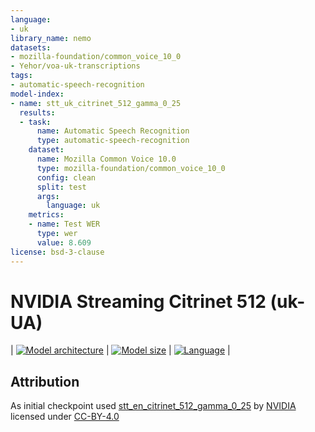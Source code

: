 ```yaml
---
language:
- uk
library_name: nemo
datasets:
- mozilla-foundation/common_voice_10_0
- Yehor/voa-uk-transcriptions
tags:
- automatic-speech-recognition
model-index:
- name: stt_uk_citrinet_512_gamma_0_25
  results:
  - task:
      name: Automatic Speech Recognition
      type: automatic-speech-recognition
    dataset:
      name: Mozilla Common Voice 10.0
      type: mozilla-foundation/common_voice_10_0
      config: clean
      split: test
      args:
        language: uk
    metrics:
    - name: Test WER
      type: wer
      value: 8.609
license: bsd-3-clause
---
```

# NVIDIA Streaming Citrinet 512 (uk-UA)

<style>
img {
 display: inline;
}
</style>

| [![Model architecture](https://img.shields.io/badge/Model_Arch-Citrinet--CTC-lightgrey#model-badge)](#model-architecture)
| [![Model size](https://img.shields.io/badge/Params-36M-lightgrey#model-badge)](#model-architecture)
| [![Language](https://img.shields.io/badge/Language-uk--UA-lightgrey#model-badge)](#datasets) |
## Attribution
As initial checkpoint used [stt_en_citrinet_512_gamma_0_25](https://catalog.ngc.nvidia.com/orgs/nvidia/teams/nemo/models/stt_en_citrinet_512_gamma_0_25) by [NVIDIA](https://github.com/NVIDIA) licensed under [CC-BY-4.0](https://creativecommons.org/licenses/by/4.0/)